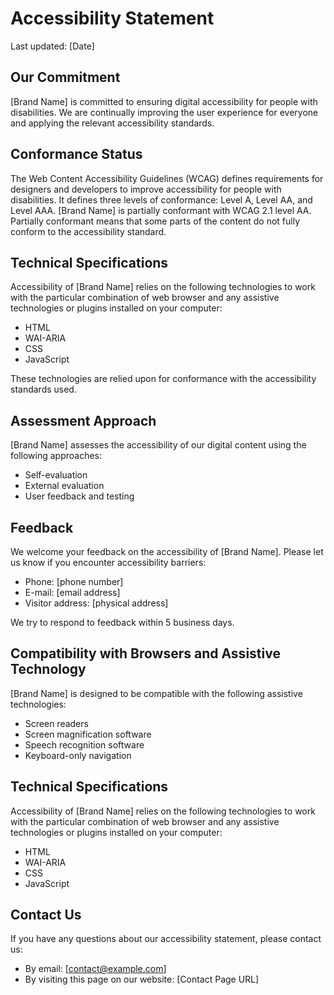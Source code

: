 # Accessibility Statement

Last updated: [Date]

## Our Commitment

[Brand Name] is committed to ensuring digital accessibility for people with disabilities. We are continually improving the user experience for everyone and applying the relevant accessibility standards.

## Conformance Status

The Web Content Accessibility Guidelines (WCAG) defines requirements for designers and developers to improve accessibility for people with disabilities. It defines three levels of conformance: Level A, Level AA, and Level AAA. [Brand Name] is partially conformant with WCAG 2.1 level AA. Partially conformant means that some parts of the content do not fully conform to the accessibility standard.

## Technical Specifications

Accessibility of [Brand Name] relies on the following technologies to work with the particular combination of web browser and any assistive technologies or plugins installed on your computer:

- HTML
- WAI-ARIA
- CSS
- JavaScript

These technologies are relied upon for conformance with the accessibility standards used.

## Assessment Approach

[Brand Name] assesses the accessibility of our digital content using the following approaches:

- Self-evaluation
- External evaluation
- User feedback and testing

## Feedback

We welcome your feedback on the accessibility of [Brand Name]. Please let us know if you encounter accessibility barriers:

- Phone: [phone number]
- E-mail: [email address]
- Visitor address: [physical address]

We try to respond to feedback within 5 business days.

## Compatibility with Browsers and Assistive Technology

[Brand Name] is designed to be compatible with the following assistive technologies:

- Screen readers
- Screen magnification software
- Speech recognition software
- Keyboard-only navigation

## Technical Specifications

Accessibility of [Brand Name] relies on the following technologies to work with the particular combination of web browser and any assistive technologies or plugins installed on your computer:

- HTML
- WAI-ARIA
- CSS
- JavaScript

## Contact Us

If you have any questions about our accessibility statement, please contact us:

- By email: [contact@example.com]
- By visiting this page on our website: [Contact Page URL] 